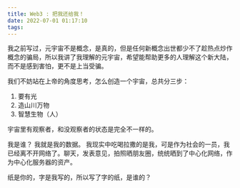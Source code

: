 ```yaml
---
title: Web3 : 把我还给我！
date: 2022-07-01 01:17:10
tags:
---
```


我之前写过，元宇宙不是概念，是真的，但是任何新概念出世都少不了趁热点炒作概念的骗局，所以我讲了我理解的元宇宙，希望能帮助更多的人理解这个新大陆，而不是感到害怕，更不是上当受骗。

我们不妨站在上帝的角度思考，怎么创造一个宇宙，总共分三步：
1. 要有光
2. 造山川万物
3. 智慧生物（人）

宇宙里有观察者，和没观察者的状态是完全不一样的。

我是谁？
我就是我的数据。
我现实中吃喝拉撒的是我，可是作为社会的一员，我已经离不开网络了。聊天，发表意见，拍照晒朋友圈，统统晒到了中心化网络，作为中心化服务器的资产。

纸是你的，字是我写的，所以写了字的纸，是谁的？